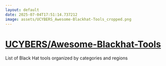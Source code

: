 ```yaml
---
layout: default
date: 2025-07-04T17:51:14.737212
image: assets/UCYBERS_Awesome-Blackhat-Tools_cropped.png
---
```


# [UCYBERS/Awesome-Blackhat-Tools](https://github.com/UCYBERS/Awesome-Blackhat-Tools)

List of Black Hat tools organized by categories and regions
